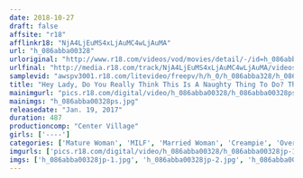 ```yaml
---
date: 2018-10-27
draft: false
affsite: "r18"
afflinkr18: "NjA4LjEuMS4xLjAuMC4wLjAuMA"
url: "h_086abba00328"
urloriginal: "http://www.r18.com/videos/vod/movies/detail/-/id=h_086abba00328"
urlfinal: "http://media.r18.com/track/NjA4LjEuMS4xLjAuMC4wLjAuMA/videos/vod/movies/detail/-/id=h_086abba00328"
samplevid: "awspv3001.r18.com/litevideo/freepv/h/h_0/h_086abba328/h_086abba328_dmb_w.mp4"
title: "Hey Lady, Do You Really Think This Is A Naughty Thing To Do? Then What About This? Horny Mamas Who Fucked Their Daughters' Boyfriends 30 Ladies/8 Hours"
mainimgurl: "pics.r18.com/digital/video/h_086abba00328/h_086abba00328ps.jpg"
mainimgs: "h_086abba00328ps.jpg"
releasedate: "Jan. 19, 2017"
duration: 487
productioncomp: "Center Village"
girls: ['----']
categories: ['Mature Woman', 'MILF', 'Married Woman', 'Creampie', 'Over 4 Hours', 'Hi-Def']
imgurls: ['pics.r18.com/digital/video/h_086abba00328/h_086abba00328jp-1.jpg', 'pics.r18.com/digital/video/h_086abba00328/h_086abba00328jp-2.jpg', 'pics.r18.com/digital/video/h_086abba00328/h_086abba00328jp-3.jpg', 'pics.r18.com/digital/video/h_086abba00328/h_086abba00328jp-4.jpg', 'pics.r18.com/digital/video/h_086abba00328/h_086abba00328jp-5.jpg', 'pics.r18.com/digital/video/h_086abba00328/h_086abba00328jp-6.jpg', 'pics.r18.com/digital/video/h_086abba00328/h_086abba00328jp-7.jpg', 'pics.r18.com/digital/video/h_086abba00328/h_086abba00328jp-8.jpg', 'pics.r18.com/digital/video/h_086abba00328/h_086abba00328jp-9.jpg', 'pics.r18.com/digital/video/h_086abba00328/h_086abba00328jp-10.jpg', 'pics.r18.com/digital/video/h_086abba00328/h_086abba00328jp-11.jpg', 'pics.r18.com/digital/video/h_086abba00328/h_086abba00328jp-12.jpg', 'pics.r18.com/digital/video/h_086abba00328/h_086abba00328jp-13.jpg', 'pics.r18.com/digital/video/h_086abba00328/h_086abba00328jp-14.jpg', 'pics.r18.com/digital/video/h_086abba00328/h_086abba00328jp-15.jpg', 'pics.r18.com/digital/video/h_086abba00328/h_086abba00328jp-16.jpg', 'pics.r18.com/digital/video/h_086abba00328/h_086abba00328jp-17.jpg', 'pics.r18.com/digital/video/h_086abba00328/h_086abba00328jp-18.jpg', 'pics.r18.com/digital/video/h_086abba00328/h_086abba00328jp-19.jpg', 'pics.r18.com/digital/video/h_086abba00328/h_086abba00328jp-20.jpg']
imgs: ['h_086abba00328jp-1.jpg', 'h_086abba00328jp-2.jpg', 'h_086abba00328jp-3.jpg', 'h_086abba00328jp-4.jpg', 'h_086abba00328jp-5.jpg', 'h_086abba00328jp-6.jpg', 'h_086abba00328jp-7.jpg', 'h_086abba00328jp-8.jpg', 'h_086abba00328jp-9.jpg', 'h_086abba00328jp-10.jpg', 'h_086abba00328jp-11.jpg', 'h_086abba00328jp-12.jpg', 'h_086abba00328jp-13.jpg', 'h_086abba00328jp-14.jpg', 'h_086abba00328jp-15.jpg', 'h_086abba00328jp-16.jpg', 'h_086abba00328jp-17.jpg', 'h_086abba00328jp-18.jpg', 'h_086abba00328jp-19.jpg', 'h_086abba00328jp-20.jpg']
---
```

